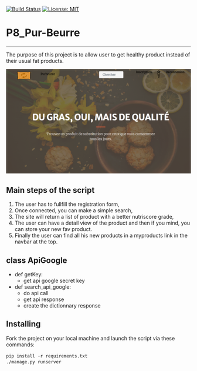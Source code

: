 [![Build Status](https://travis-ci.com/davidbarat/P8_Pur-Beurre.svg?branch=master)](https://travis-ci.com/davidbarat/P8_Pur-Beurre)
[![License: MIT](https://img.shields.io/badge/License-MIT-yellow.svg)](https://opensource.org/licenses/MIT)


# P8_Pur-Beurre
-------

The purpose of this project is to allow user to get healthy product instead of their usual fat products.

![alt text](https://github.com/davidbarat/P8_Pur-Beurre/blob/master/imagesite.png)

## Main steps of the script
1. The user has to fullfill the registration form,
2. Once connected, you can make a simple search, 
3. The site will return a list of product with a better nutriscore grade,
4. The user can have a detail view of the product and then if you mind, you can store your new fav product.
5. Finally the user can find all his new products in a myproducts link in the navbar at the top.

## class ApiGoogle
* def getKey:
	* get api google secret key
* def search_api_google:
	* do api call
  * get api response
  * create the dictionnary response


## Installing

Fork the project on your local machine and launch the script via these commands:

    pip install -r requirements.txt
    ./manage.py runserver

